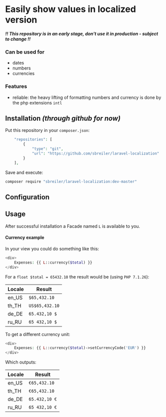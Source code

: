 # Easily show values in localized version

*__!! This repository is in an early stage, don't use it in production - subject to change !!__*

### Can be used for
* dates
* numbers
* currencies
### Features
* reliable: the heavy lifting of formatting numbers and currency is done by the php extensions `intl`

## Installation *(through github for now)*
Put this repository in your `composer.json`:
```php
    "repositories": [
        {
            "type": "git",
            "url": "https://github.com/sbreiler/laravel-localization"
        }
    ],
```

Save and execute:
``` bash
composer require "sbreiler/laravel-localization:dev-master"
```

## Configuration


## Usage
After successful installation a Facade named `L` is available to you.  

#### Currency example
In your view you could do something like this:
```php
<div>
    Expenses: {{ L::currency($total) }}
</div>
```

For a `float $total = 65432.10` the result would be (using `PHP 7.1.26`):

| Locale | Result |
| --- | --- |
| en_US | `$65,432.10` |
| th_TH | `US$65,432.10` |
| de_DE | `65.432,10 $` |
| ru_RU | `65 432,10 $` |

To get a different currency unit:
```php
<div>
    Expenses: {{ L::currency($total)->setCurrencyCode('EUR') }}
</div>
```

Which outputs:

| Locale | Result |
| --- | --- |
| en_US | `€65,432.10` |
| th_TH | `€65,432.10` |
| de_DE | `65.432,10 €` |
| ru_RU | `65 432,10 €` |

